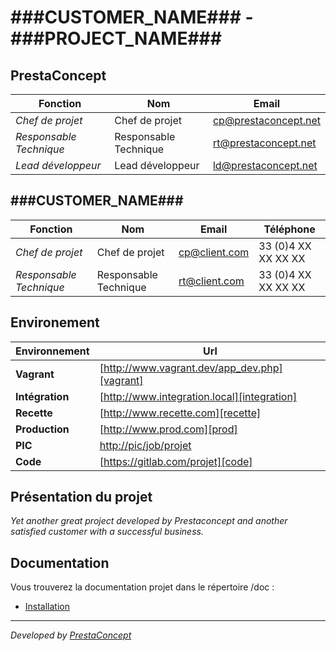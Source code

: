 ###CUSTOMER_NAME### - ###PROJECT_NAME###
=========================================

## PrestaConcept

| Fonction                  | Nom                   | Email                                 |
| ------------------------- | --------------------- | ------------------------------------- |
| *Chef de projet*          | Chef de projet        | cp@prestaconcept.net                  |
| *Responsable Technique*   | Responsable Technique | rt@prestaconcept.net                  |
| *Lead développeur*        | Lead développeur      | ld@prestaconcept.net                  |

## ###CUSTOMER_NAME###

| Fonction                  | Nom                   | Email                                 | Téléphone             |
| ------------------------- | --------------------- | ------------------------------------- | --------------------- |
| *Chef de projet*          | Chef de projet        | cp@client.com                         | 33 (0)4 XX XX XX XX   |
| *Responsable Technique*   | Responsable Technique | rt@client.com                         | 33 (0)4 XX XX XX XX   |

## Environement

| Environnement         | Url                                                                               |
| --------------------- | --------------------------------------------------------------------------------- |
| **Vagrant**           | [http://www.vagrant.dev/app_dev.php][vagrant]                                     |
| **Intégration**       | [http://www.integration.local][integration]                                       |
| **Recette**           | [http://www.recette.com][recette]                                                 |
| **Production**        | [http://www.prod.com][prod]                                                       |
| **PIC**               | [http://pic/job/projet][pic]                                                     |
| **Code**              | [https://gitlab.com/projet][code]                                                 |

## Présentation du projet

*Yet another great project developed by Prestaconcept and another satisfied customer with a successful business.*

## Documentation ##

Vous trouverez la documentation projet dans le répertoire /doc :

- [Installation](doc/001-installation.md)

---

*Developed by [PrestaConcept](http://www.prestaconcept.net)*


[vagrant]: http://www.vagrant.dev/app_dev.php
[integration]: http://www.integration.local
[recette]: http://www.recette.com
[prod]: http://www.prod.com
[pic]: http://pic/job/projet
[code]: https://gitlab.com/projet
